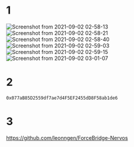 # 1
![Screenshot from 2021-09-02 02-58-13](https://user-images.githubusercontent.com/89813113/131760820-f1b3d08c-57bc-49d5-9c97-442bfd465e6b.png)
![Screenshot from 2021-09-02 02-58-21](https://user-images.githubusercontent.com/89813113/131760825-25baf9e2-bc71-40c9-b6d4-90b47e430937.png)
![Screenshot from 2021-09-02 02-58-40](https://user-images.githubusercontent.com/89813113/131760829-d2d42c54-65b0-4a30-8f25-9ec00b1fd053.png)
![Screenshot from 2021-09-02 02-59-03](https://user-images.githubusercontent.com/89813113/131760831-e74c9902-9039-4114-8978-4ff13b6aaaa2.png)
![Screenshot from 2021-09-02 02-59-15](https://user-images.githubusercontent.com/89813113/131760833-454fe48b-4b59-4e5c-b2a9-b9b6259953e1.png)
![Screenshot from 2021-09-02 03-01-07](https://user-images.githubusercontent.com/89813113/131760835-67fad7cc-9903-41bb-803f-ff0cc3067407.png)
# 2
~~~
0x077aB85D2559df7ae7d4F5EF2455dD8F58ab1de6
~~~
# 3
https://github.com/leonngen/ForceBridge-Nervos
